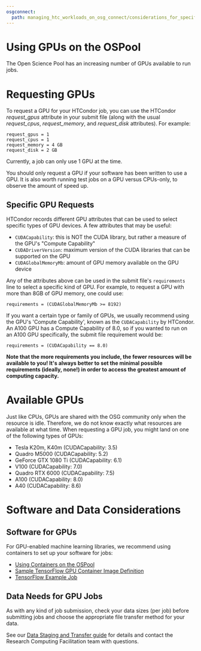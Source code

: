```yaml
---
osgconnect:
  path: managing_htc_workloads_on_osg_connect/considerations_for_specific_resource_needs/gpu-jobs.md
---
```


Using GPUs on the OSPool 
====================================



The Open Science Pool has an increasing number of GPUs available to 
run jobs. 

# Requesting GPUs

To request a GPU for your HTCondor job, you can use the 
HTCondor *request_gpus* attribute in your submit file (along 
with the usual *request_cpus*, *request_memory*, and *request_disk*
attributes). For example:

    request_gpus = 1
    request_cpus = 1
    request_memory = 4 GB
    request_disk = 2 GB

Currently, a job can only use 1 GPU at the time.

You should only request a GPU if your software has been written to use a GPU. It is 
also worth running test jobs on a GPU versus CPUs-only, to observe the amount of 
speed up. 

## Specific GPU Requests

HTCondor records different GPU attributes that can be used to select 
specific types of GPU devices. A few attributes that may be useful: 

* `CUDACapability`: this is NOT the CUDA library, but rather a measure of the GPU's "Compute Capability"
* `CUDADriverVersion`: maximum version of the CUDA libraries that can be supported on the GPU
* `CUDAGlobalMemoryMb`: amount of GPU memory available on the GPU device

Any of the attributes above can be used in the submit file's `requirements` line to 
select a specific kind of GPU. For 
example, to request a GPU with more than 8GB of GPU memory, one could use: 

    requirements = (CUDAGlobalMemoryMb >= 8192)
    
If you want a certain type or family of GPUs, we usually recommend using the GPU's 
'Compute Capability', known as the `CUDACapability` by HTCondor. An A100 GPU has a 
Compute Capability of 8.0, so if you wanted to run on an A100 GPU specifically, 
the submit file requirement would be: 

    requirements = (CUDACapability == 8.0)

**Note that the more requirements you include, the fewer resources will be available 
to you! It's always better to set the minimal possible requirements (ideally, none!) 
in order to access the greatest amount of computing capacity.**

# Available GPUs

Just like CPUs, GPUs are shared with the OSG community only when the
resource is idle. Therefore, we do not know exactly what resources are
available at what time. When requesting a GPU job, you might land on one
of the following types of GPUs:

* Tesla K20m, K40m (CUDACapability: 3.5)
* Quadro M5000 (CUDACapability: 5.2)
* GeForce GTX 1080 Ti (CUDACapability: 6.1)
* V100 (CUDACapability: 7.0)
* Quadro RTX 6000 (CUDACapability: 7.5)
* A100 (CUDACapability: 8.0)
* A40 (CUDACapability: 8.6)

# Software and Data Considerations

## Software for GPUs

For GPU-enabled machine learning libraries, we recommend using 
containers to set up your software for jobs: 

  * [Using Containers on the OSPool](https://support.opensciencegrid.org/solution/articles/12000024676-singularity-containers)
  * [Sample TensorFlow GPU Container Image Definition](https://github.com/opensciencegrid/osgvo-tensorflow-gpu/blob/master/Dockerfile)
  * [TensorFlow Example Job](https://support.opensciencegrid.org/solution/articles/12000028940-tensorflow)

## Data Needs for GPU Jobs

As with any kind of job submission, check your data sizes (per job) before submitting 
jobs and choose the appropriate file transfer method for your data. 

See our [Data Staging and Transfer guide](../../../managing_htc_workloads_on_osg_connect/managing_data_for_jobs/osgconnect-storage/) for
details and contact the Research Computing Facilitation team with questions.
